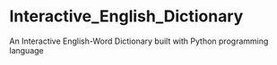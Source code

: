 # Interactive_English_Dictionary
An Interactive English-Word Dictionary built with Python programming language
